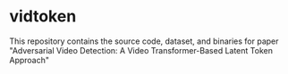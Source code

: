 # vidtoken

This repository contains the source code, dataset, and binaries for paper "Adversarial Video Detection: A Video Transformer-Based Latent Token Approach"
